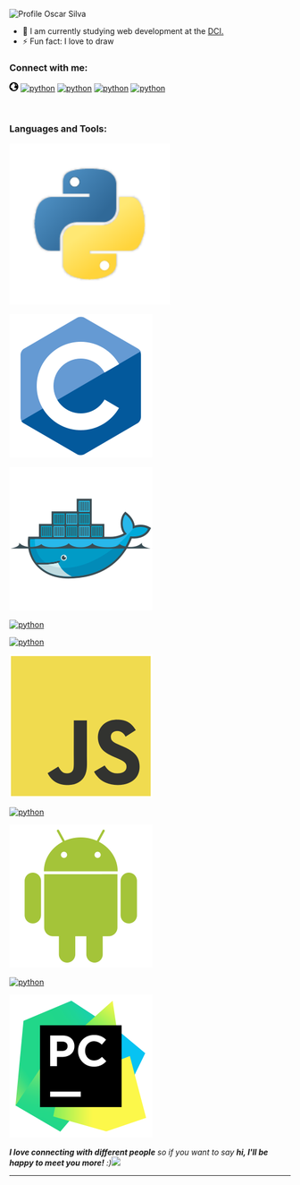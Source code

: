 ![Profile Oscar Silva](https://github.com/SilvaOz/SilvaOz/blob/master/image/My%20name%20is%20Oscar%20silva.gif)
- 🌱  I am currently studying web development at the [DCI.](https://digitalcareerinstitute.org/)
- ⚡  Fun fact: I love to draw

 ### Connect with me:
 [![python](https://raw.githubusercontent.com/iconic/open-iconic/master/svg/globe.svg)](https://github.com/SilvaOz)
 [![python](https://cdn.jsdelivr.net/npm/simple-icons@v3/icons/youtube.svg)](https://github.com/SilvaOz)
 [![python](https://cdn.jsdelivr.net/npm/simple-icons@v3/icons/twitter.svg)](https://github.com/SilvaOz)
 [![python](https://cdn.jsdelivr.net/npm/simple-icons@v3/icons/linkedin.svg)](https://github.com/SilvaOz)
 [![python](https://cdn.jsdelivr.net/npm/simple-icons@v3/icons/instagram.svg)](https://github.com/SilvaOz)

<br />

### Languages and Tools:

[![python](https://raw.githubusercontent.com/github/explore/80688e429a7d4ef2fca1e82350fe8e3517d3494d/topics/python/python.png)](https://github.com/SilvaOz)

[![devicon](https://github.com/devicons/devicon/blob/master/icons/c/c-original.svg)](https://github.com/SilvaOz)

[![python](https://github.com/devicons/devicon/blob/master/icons/docker/docker-original.svg)](https://github.com/SilvaOz)

[![python](https://upload.wikimedia.org/wikipedia/commons/thumb/2/2d/Tensorflow_logo.svg/1200px-Tensorflow_logo.svg.png)](https://github.com/SilvaOz)

[![python](https://pytorch.org/assets/images/pytorch-logo.png)](https://github.com/SilvaOz)

[![python](https://github.com/devicons/devicon/blob/master/icons/javascript/javascript-original.svg)](https://github.com/SilvaOz)

[![python](https://upload.wikimedia.org/wikipedia/commons/thumb/2/21/Matlab_Logo.png/667px-Matlab_Logo.png)](https://github.com/SilvaOz)

[![python](https://github.com/devicons/devicon/blob/master/icons/android/android-original.svg)](https://github.com/SilvaOz)

[![python](https://upload.wikimedia.org/wikipedia/commons/thumb/e/ed/Pandas_logo.svg/1200px-Pandas_logo.svg.png)](https://github.com/SilvaOz)

[![python](https://github.com/devicons/devicon/blob/master/icons/pycharm/pycharm-original.svg)](https://github.com/SilvaOz)



<em><b>I love connecting with different people</b> so if you want to say <b>hi, I'll be happy to meet you more!</b> :)</em><img src="https://media.giphy.com/media/LnQjpWaON8nhr21vNW/giphy.gif" width="70"> 

---

